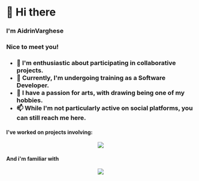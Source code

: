 <h1>👋 Hi there</h1>
<h3>I'm AidrinVarghese<h3>
<h3>Nice to meet you!<h3>
<ul>
  <li>👀 I'm enthusiastic about participating in collaborative projects.</li>
  <li>🌱 Currently, I'm undergoing training as a Software Developer.</li>
  <li>💞️ I have a passion for arts, with drawing being one of my hobbies.</li>
  <li>📫 While I'm not particularly active on social platforms, you can still reach me here.</li>
</ul>
<h4>I've worked on projects involving:</h4>
<p align="center">
  <a href="https://skillicons.dev">
    <img src="https://skillicons.dev/icons?i=arduino,c,cpp,css,django,figma,firebase,git,html,js,py,react,ts" />
  </a>
</p>
<h4>And i'm familiar with</h4>
<p align="center">
  <a href="https://skillicons.dev">
    <img src="https://skillicons.dev/icons?i=anaconda,aws,fastapi,eclipse,flask,ai,mui,matlab,npm,ps,postman,tailwind" />
  </a>
</p>

